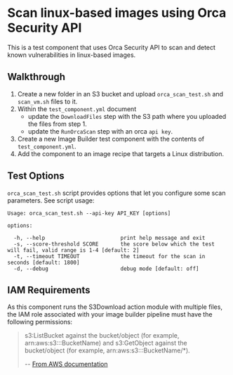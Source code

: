 # Scan linux-based images using Orca Security API

This is a test component that uses Orca Security API to scan and detect known vulnerabilities in linux-based images.

## Walkthrough

1. Create a new folder in an S3 bucket and upload `orca_scan_test.sh` and `scan_vm.sh` files to it.
2. Within the `test_component.yml` document
      - update the `DownloadFiles` step with the S3 path where you uploaded the files from step 1.
      - update the `RunOrcaScan` step with an orca `api key`.
3. Create a new Image Builder test component with the contents of `test_component.yml`.
4. Add the component to an image recipe that targets a Linux distribution.

## Test Options
`orca_scan_test.sh` script provides options that let you configure some scan parameters.
See script usage:
```
Usage: orca_scan_test.sh --api-key API_KEY [options]

options:

  -h, --help                        print help message and exit
  -s, --score-threshold SCORE       the score below which the test will fail, valid range is 1-4 [default: 2]
  -t, --timeout TIMEOUT             the timeout for the scan in seconds [default: 1800]
  -d, --debug                       debug mode [default: off]
```

## IAM Requirements
As this component runs the S3Download action module with multiple files, the IAM role associated with your image builder pipeline must have the following permissions:

> s3:ListBucket against the bucket/object (for example, arn:aws:s3:::BucketName) and s3:GetObject against the bucket/object (for example, arn:aws:s3:::BucketName/*).
> 
> -- [From AWS documentation](https://docs.aws.amazon.com/imagebuilder/latest/userguide/image-builder-action-modules.html#image-builder-action-modules-s3download)

